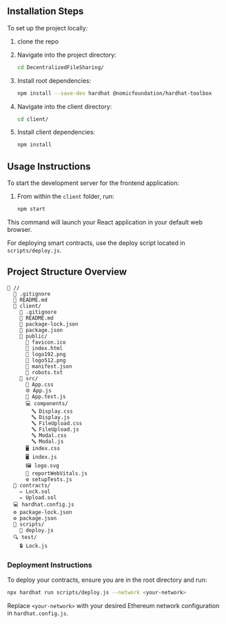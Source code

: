 ## Installation Steps
To set up the project locally:
1. clone the repo
2. Navigate into the project directory:
   ```bash
   cd DecentralizedFileSharing/
   ```

3. Install root dependencies:
   ```bash
   npm install --save-dev hardhat @nomicfoundation/hardhat-toolbox
   ```

4. Navigate into the client directory:
   ```bash
   cd client/
   ```

5. Install client dependencies:
   ```bash
   npm install
   ```

## Usage Instructions
To start the development server for the frontend application:

1. From within the `client` folder, run:
   ```bash
   npm start
   ```
   
This command will launch your React application in your default web browser.

For deploying smart contracts, use the deploy script located in `scripts/deploy.js`.

## Project Structure Overview

```
📁 //
  📄 .gitignore 
  📄 README.md 
  📁 client/
    📄 .gitignore 
    📄 README.md 
    📄 package-lock.json 
    📄 package.json 
    📁 public/
      📄 favicon.ico 
      📄 index.html 
      📄 logo192.png 
      📄 logo512.png 
      📄 manifest.json 
      📄 robots.txt 
    📁 src/
      📄 App.css 
      🌐 App.js  
      🧪 App.test.js  
      💻 components/
        🔤 Display.css   
        🔤 Display.js    
        🔤 FileUpload.css    
        🔤 FileUpload.js     
        🔤 Modal.css     
        🔤 Modal.js      
      🖥️ index.css    
      🖥️ index.js     
      🖼️ logo.svg    
      📝 reportWebVitals.js  
      ⚙️ setupTests.js  
  📁 contracts/
    ✏️ Lock.sol   
    ✏️ Upload.sol  
  💻 hardhat.config.js   
  ⚙️ package-lock.json   
  ⚙️ package.json    
  💾 scripts/
    🚀 deploy.js     
  🔍 test/
    🔒 Lock.js      
```


### Deployment Instructions
To deploy your contracts, ensure you are in the root directory and run:
```bash
npx hardhat run scripts/deploy.js --network <your-network>
```
Replace `<your-network>` with your desired Ethereum network configuration in `hardhat.config.js`.


